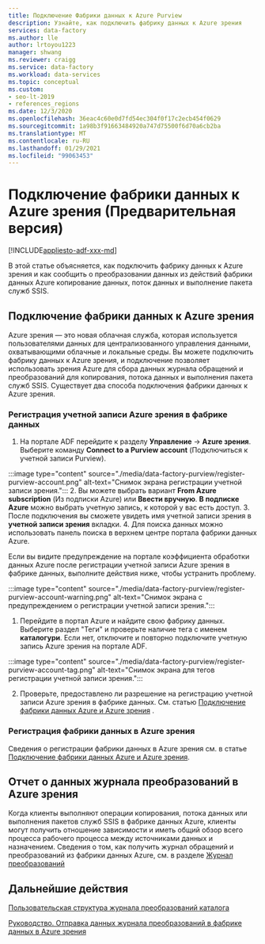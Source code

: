 ```yaml
---
title: Подключение Фабрики данных к Azure Purview
description: Узнайте, как подключить фабрику данных к Azure зрения
services: data-factory
ms.author: lle
author: lrtoyou1223
manager: shwang
ms.reviewer: craigg
ms.service: data-factory
ms.workload: data-services
ms.topic: conceptual
ms.custom:
- seo-lt-2019
- references_regions
ms.date: 12/3/2020
ms.openlocfilehash: 36eac4c60e0d7fd54ec304f0f17c2ecb454f0629
ms.sourcegitcommit: 1a98b3f91663484920a747d75500f6d70a6cb2ba
ms.translationtype: MT
ms.contentlocale: ru-RU
ms.lasthandoff: 01/29/2021
ms.locfileid: "99063453"
---
```

# <a name="connect-data-factory-to-azure-purview-preview"></a>Подключение фабрики данных к Azure зрения (Предварительная версия)
[!INCLUDE[appliesto-adf-xxx-md](includes/appliesto-adf-xxx-md.md)]

В этой статье объясняется, как подключить фабрику данных к Azure зрения и как сообщить о преобразовании данных из действий фабрики данных Azure копирование данных, поток данных и выполнение пакета служб SSIS.


## <a name="connect-data-factory-to-azure-purview"></a>Подключение фабрики данных к Azure зрения
Azure зрения — это новая облачная служба, которая используется пользователями данных для централизованного управления данными, охватывающими облачные и локальные среды. Вы можете подключить фабрику данных к Azure зрения, и подключение позволяет использовать зрения Azure для сбора данных журнала обращений и преобразований для копирования, потока данных и выполнения пакета служб SSIS. Существует два способа подключения фабрики данных к Azure зрения.
### <a name="register-azure-purview-account-to-data-factory"></a>Регистрация учетной записи Azure зрения в фабрике данных
1. На портале ADF перейдите к разделу **Управление**  ->  **Azure зрения**. Выберите команду **Connect to a Purview account** (Подключиться к учетной записи Purview). 

:::image type="content" source="./media/data-factory-purview/register-purview-account.png" alt-text="Снимок экрана регистрации учетной записи зрения.":::
2. Вы можете выбрать вариант **From Azure subscription** (Из подписки Azure) или **Ввести вручную**. **В подписке Azure** можно выбрать учетную запись, к которой у вас есть доступ. 
3. После подключения вы сможете увидеть имя учетной записи зрения в **учетной записи зрения** вкладки. 
4. Для поиска данных можно использовать панель поиска в верхнем центре портала фабрики данных Azure. 

Если вы видите предупреждение на портале коэффициента обработки данных Azure после регистрации учетной записи Azure зрения в фабрике данных, выполните действия ниже, чтобы устранить проблему.

:::image type="content" source="./media/data-factory-purview/register-purview-account-warning.png" alt-text="Снимок экрана с предупреждением о регистрации учетной записи зрения.":::

1. Перейдите в портал Azure и найдите свою фабрику данных. Выберите раздел "Теги" и проверьте наличие тега с именем **каталогури**. Если нет, отключите и повторно подключите учетную запись Azure зрения на портале ADF.

:::image type="content" source="./media/data-factory-purview/register-purview-account-tag.png" alt-text="Снимок экрана для тегов регистрации учетной записи зрения.":::

2. Проверьте, предоставлено ли разрешение на регистрацию учетной записи Azure зрения в фабрике данных. См. статью [Подключение фабрики данных Azure и Azure зрения](https://docs.microsoft.com/azure/purview/how-to-link-azure-data-factory#create-new-data-factory-connection) .

### <a name="register-data-factory-in-azure-purview"></a>Регистрация фабрики данных в Azure зрения
Сведения о регистрации фабрики данных в Azure зрения см. в статье [Подключение фабрики данных Azure и Azure зрения](https://docs.microsoft.com/azure/purview/how-to-link-azure-data-factory). 

## <a name="report-lineage-data-to-azure-purview"></a>Отчет о данных журнала преобразований в Azure зрения
Когда клиенты выполняют операции копирования, потока данных или выполнения пакетов служб SSIS в фабрике данных Azure, клиенты могут получить отношение зависимости и иметь общий обзор всего процесса рабочего процесса между источниками данных и назначением.
Сведения о том, как получить журнал обращений и преобразований из фабрики данных Azure, см. в разделе [Журнал преобразований](../purview/how-to-link-azure-data-factory.md#supported-azure-data-factory-activities)

## <a name="next-steps"></a>Дальнейшие действия
[Пользовательская структура журнала преобразований каталога](../purview/catalog-lineage-user-guide.md)

[Руководство. Отправка данных журнала преобразований в фабрике данных в Azure зрения](turorial-push-lineage-to-purview.md)